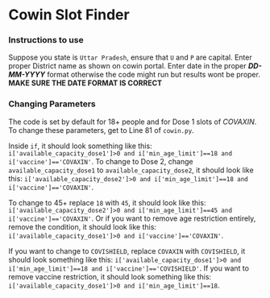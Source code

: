 # Cowin Slot Finder

### Instructions to use

Suppose you state is `Uttar Pradesh`, ensure that `U` and `P` are capital.
Enter proper District name as shown on cowin portal.
Enter date in the proper **_DD-MM-YYYY_** format otherwise the code might run but results wont be proper.
**MAKE SURE THE DATE FORMAT IS CORRECT**


### Changing Parameters
The code is set by default for 18+ people and for Dose 1 slots of *COVAXIN*.
To change these parameters, get to Line 81 of `cowin.py`.

Inside `if`, it should look something like this: `i['available_capacity_dose1']>0 and i['min_age_limit']==18 and i['vaccine']=='COVAXIN'`.
To change to Dose 2, change `available_capacity_dose1` to `available_capacity_dose2`, it should look like this: `i['available_capacity_dose2']>0 and i['min_age_limit']==18 and i['vaccine']=='COVAXIN'`.

To change to 45+ replace `18` with `45`, it should look like this: `i['available_capacity_dose2']>0 and i['min_age_limit']==45 and i['vaccine']=='COVAXIN'`.
Or if you want to remove age restriction entirely, remove the condition, it should look like this: `i['available_capacity_dose1']>0 and i['vaccine']=='COVAXIN'`.

If you want to change to `COVISHIELD`, replace `COVAXIN` with `COVISHIELD`, it should look something like this: `i['available_capacity_dose1']>0 and i['min_age_limit']==18 and i['vaccine']=='COVISHIELD'`.
If you want to remove vaccine restriction, it should look something like this: `i['available_capacity_dose1']>0 and i['min_age_limit']==18`.


